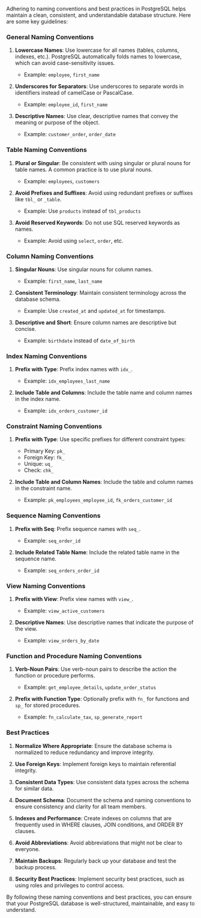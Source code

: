 Adhering to naming conventions and best practices in PostgreSQL helps maintain a clean, consistent, and understandable database structure. Here are some key guidelines:

### General Naming Conventions

1. **Lowercase Names**: Use lowercase for all names (tables, columns, indexes, etc.). PostgreSQL automatically folds names to lowercase, which can avoid case-sensitivity issues.

   - Example: `employee`, `first_name`

2. **Underscores for Separators**: Use underscores to separate words in identifiers instead of camelCase or PascalCase.

   - Example: `employee_id`, `first_name`

3. **Descriptive Names**: Use clear, descriptive names that convey the meaning or purpose of the object.
   - Example: `customer_order`, `order_date`

### Table Naming Conventions

1. **Plural or Singular**: Be consistent with using singular or plural nouns for table names. A common practice is to use plural nouns.

   - Example: `employees`, `customers`

2. **Avoid Prefixes and Suffixes**: Avoid using redundant prefixes or suffixes like `tbl_` or `_table`.

   - Example: Use `products` instead of `tbl_products`

3. **Avoid Reserved Keywords**: Do not use SQL reserved keywords as names.
   - Example: Avoid using `select`, `order`, etc.

### Column Naming Conventions

1. **Singular Nouns**: Use singular nouns for column names.

   - Example: `first_name`, `last_name`

2. **Consistent Terminology**: Maintain consistent terminology across the database schema.

   - Example: Use `created_at` and `updated_at` for timestamps.

3. **Descriptive and Short**: Ensure column names are descriptive but concise.
   - Example: `birthdate` instead of `date_of_birth`

### Index Naming Conventions

1. **Prefix with Type**: Prefix index names with `idx_`.

   - Example: `idx_employees_last_name`

2. **Include Table and Columns**: Include the table name and column names in the index name.
   - Example: `idx_orders_customer_id`

### Constraint Naming Conventions

1. **Prefix with Type**: Use specific prefixes for different constraint types:

   - Primary Key: `pk_`
   - Foreign Key: `fk_`
   - Unique: `uq_`
   - Check: `chk_`

2. **Include Table and Column Names**: Include the table and column names in the constraint name.
   - Example: `pk_employees_employee_id`, `fk_orders_customer_id`

### Sequence Naming Conventions

1. **Prefix with Seq**: Prefix sequence names with `seq_`.

   - Example: `seq_order_id`

2. **Include Related Table Name**: Include the related table name in the sequence name.
   - Example: `seq_orders_order_id`

### View Naming Conventions

1. **Prefix with View**: Prefix view names with `view_`.

   - Example: `view_active_customers`

2. **Descriptive Names**: Use descriptive names that indicate the purpose of the view.
   - Example: `view_orders_by_date`

### Function and Procedure Naming Conventions

1. **Verb-Noun Pairs**: Use verb-noun pairs to describe the action the function or procedure performs.

   - Example: `get_employee_details`, `update_order_status`

2. **Prefix with Function Type**: Optionally prefix with `fn_` for functions and `sp_` for stored procedures.
   - Example: `fn_calculate_tax`, `sp_generate_report`

### Best Practices

1. **Normalize Where Appropriate**: Ensure the database schema is normalized to reduce redundancy and improve integrity.

2. **Use Foreign Keys**: Implement foreign keys to maintain referential integrity.

3. **Consistent Data Types**: Use consistent data types across the schema for similar data.

4. **Document Schema**: Document the schema and naming conventions to ensure consistency and clarity for all team members.

5. **Indexes and Performance**: Create indexes on columns that are frequently used in WHERE clauses, JOIN conditions, and ORDER BY clauses.

6. **Avoid Abbreviations**: Avoid abbreviations that might not be clear to everyone.

7. **Maintain Backups**: Regularly back up your database and test the backup process.

8. **Security Best Practices**: Implement security best practices, such as using roles and privileges to control access.

By following these naming conventions and best practices, you can ensure that your PostgreSQL database is well-structured, maintainable, and easy to understand.
